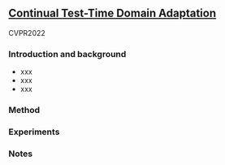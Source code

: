 ## [Continual Test-Time Domain Adaptation](https://openaccess.thecvf.com/content/CVPR2022/html/Wang_Continual_Test-Time_Domain_Adaptation_CVPR_2022_paper.html)

CVPR2022

### Introduction and background
- xxx
- xxx
- xxx

### Method

### Experiments

### Notes
